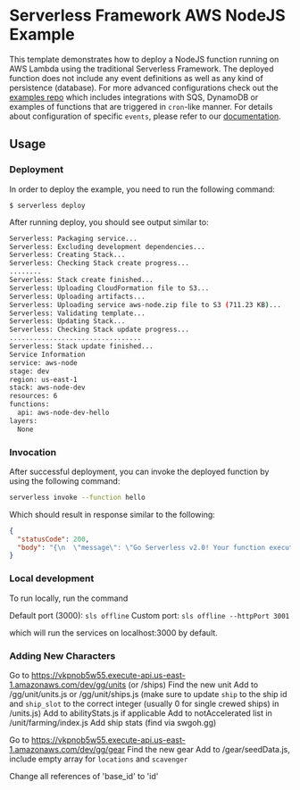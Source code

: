 <!--
title: 'AWS NodeJS Example'
description: 'This template demonstrates how to deploy a NodeJS function running on AWS Lambda using the traditional Serverless Framework.'
layout: Doc
framework: v2
platform: AWS
language: nodeJS
priority: 1
authorLink: 'https://github.com/serverless'
authorName: 'Serverless, inc.'
authorAvatar: 'https://avatars1.githubusercontent.com/u/13742415?s=200&v=4'
-->

# Serverless Framework AWS NodeJS Example

This template demonstrates how to deploy a NodeJS function running on AWS Lambda using the traditional Serverless Framework. The deployed function does not include any event definitions as well as any kind of persistence (database). For more advanced configurations check out the [examples repo](https://github.com/serverless/examples/) which includes integrations with SQS, DynamoDB or examples of functions that are triggered in `cron`-like manner. For details about configuration of specific `events`, please refer to our [documentation](https://www.serverless.com/framework/docs/providers/aws/events/).

## Usage

### Deployment

In order to deploy the example, you need to run the following command:

```
$ serverless deploy
```

After running deploy, you should see output similar to:

```bash
Serverless: Packaging service...
Serverless: Excluding development dependencies...
Serverless: Creating Stack...
Serverless: Checking Stack create progress...
........
Serverless: Stack create finished...
Serverless: Uploading CloudFormation file to S3...
Serverless: Uploading artifacts...
Serverless: Uploading service aws-node.zip file to S3 (711.23 KB)...
Serverless: Validating template...
Serverless: Updating Stack...
Serverless: Checking Stack update progress...
.................................
Serverless: Stack update finished...
Service Information
service: aws-node
stage: dev
region: us-east-1
stack: aws-node-dev
resources: 6
functions:
  api: aws-node-dev-hello
layers:
  None
```

### Invocation

After successful deployment, you can invoke the deployed function by using the following command:

```bash
serverless invoke --function hello
```

Which should result in response similar to the following:

```json
{
  "statusCode": 200,
  "body": "{\n  \"message\": \"Go Serverless v2.0! Your function executed successfully!\",\n  \"input\": {}\n}"
}
```

### Local development

To run locally, run the command

Default port (3000): `sls offline`
Custom port: `sls offline --httpPort 3001`

which will run the services on localhost:3000 by default.

### Adding New Characters

Go to https://vkpnob5w55.execute-api.us-east-1.amazonaws.com/dev/gg/units (or /ships)
Find the new unit
Add to /gg/unit/units.js or /gg/unit/ships.js (make sure to update `ship` to the ship id and `ship_slot` to the correct integer (usually 0 for single crewed ships) in /units.js)
Add to abilityStats.js if applicable
Add to notAccelerated list in /unit/farming/index.js
Add ship stats (find via swgoh.gg)

Go to https://vkpnob5w55.execute-api.us-east-1.amazonaws.com/dev/gg/gear
Find the new gear
Add to /gear/seedData.js, include empty array for `locations` and `scavenger`

Change all references of 'base_id' to 'id'
